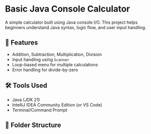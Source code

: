 # Basic Java Console Calculator

A simple calculator built using Java console I/O. This project helps beginners understand Java syntax, logic flow, and user input handling.

## 🚀 Features

- Addition, Subtraction, Multiplication, Division
- Input handling using `Scanner`
- Loop-based menu for multiple calculations
- Error handling for divide-by-zero

## 🛠️ Tools Used

- Java (JDK 21)
- IntelliJ IDEA Community Edition (or VS Code)
- Terminal/Command Prompt

## 📁 Folder Structure
